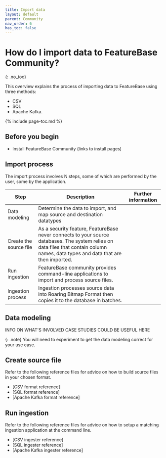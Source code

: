 ```yaml
---
title: Import data
layout: default
parent: Community
nav_order: 6
has_toc: false
---
```


# How do I import data to FeatureBase Community?
{: .no_toc}

This overview explains the process of importing data to FeatureBase using three methods:
* CSV
* SQL
* Apache Kafka.

{% include page-toc.md %}

## Before you begin

* Install FeatureBase Community (links to install pages)

## Import process

The import process involves N steps, some of which are performed by the user, some by the application.

| Step | Description | Further information |
|---|---|---|
| Data modeling | Determine the data to import, and map source and destination datatypes |  |
| Create the source file | As a security feature, FeatureBase never connects to your source databases. The system relies on data files that contain column names, data types and data that are then imported. |  |
| Run ingestion | FeatureBase community provides command-line applications to import and process source files. |  |
| Ingestion process | Ingestion processes source data into Roaring Bitmap Format then copies it to the database in batches. |  |

## Data modeling

INFO ON WHAT'S INVOLVED
CASE STUDIES COULD BE USEFUL HERE

{: .note}
You will need to experiment to get the data modeling correct for your use case.

## Create source file

Refer to the following reference files for advice on how to build source files in your chosen format.

* [CSV format reference]
* [SQL format reference]
* [Apache Kafka format reference]

## Run ingestion

Refer to the following reference files for advice on how to setup a matching ingestion application at the command line.

* [CSV ingester reference]
* [SQL ingester reference]
* [Apache Kafka ingester reference]
